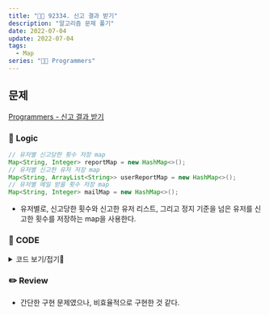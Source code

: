 ```yaml
---
title: "👩‍💻 92334. 신고 결과 받기"
description: "알고리즘 문제 풀기"
date: 2022-07-04
update: 2022-07-04
tags:
  - Map
series: "👩‍💻 Programmers"
---
```


## 문제
[Programmers - 신고 결과 받기](https://programmers.co.kr/learn/courses/30/lessons/92334)

### 📍 **Logic**

```java
// 유저별 신고당한 횟수 저장 map
Map<String, Integer> reportMap = new HashMap<>();
// 유저별 신고한 유저 저장 map
Map<String, ArrayList<String>> userReportMap = new HashMap<>();
// 유저별 메일 받을 횟수 저장 map
Map<String, Integer> mailMap = new HashMap<>();
```

- 유저별로, 신고당한 횟수와 신고한 유저 리스트, 그리고 정지 기준을 넘은 유저를 신고한 횟수를 저장하는 map을 사용한다.

### 📄 **CODE**

<details>
  <summary>코드 보기/접기💫</summary>
    <div markdown="1">

	import java.util.*;

    class Solution {
        
        // 유저별 신고당한 횟수 저장 map
        Map<String, Integer> reportMap = new HashMap<>();
        // 유저별 신고한 유저 저장 map
        Map<String, ArrayList<String>> userReportMap = new HashMap<>();
        // 유저별 메일 받을 횟수 저장 map
        Map<String, Integer> mailMap = new HashMap<>();
        
        public int[] solution(String[] id_list, String[] report, int k) {
            for (String rep : report) {
                String[] line = rep.split(" ");
                String id = line[0];
                String bannedId = line[1];

                ArrayList<String> list = null;
                // 유저별 신고한 유저 저장
                if (userReportMap.containsKey(id)) {
                    list = userReportMap.get(id);
                    if (!list.contains(bannedId)) {
                        list.add(bannedId);
                        reportMap.put(bannedId, reportMap.getOrDefault(bannedId, 0) + 1);
                    }
                } else {
                    list = new ArrayList<>();
                    list.add(bannedId); 
                    reportMap.put(bannedId, reportMap.getOrDefault(bannedId, 0) + 1);
                }
                userReportMap.put(id, list);
            }
            
            // 유저별 신고한 유저가 정지 기준을 넘은 횟수를 mailMap에 저장
            for (Map.Entry<String, ArrayList<String>> entry : userReportMap.entrySet()) {
                ArrayList<String> list = entry.getValue();
                for (String id : list)
                    if (reportMap.get(id) >= k)
                        mailMap.put(entry.getKey(), mailMap.getOrDefault(entry.getKey(), 0) + 1);
            }
            
            int[] answer = new int[id_list.length];
            for (int i = 0; i < id_list.length; i++)
                answer[i] = mailMap.getOrDefault(id_list[i], 0);
            return answer;
        }
    }
  	</div>
</details>

### ✏️ **Review**
- 간단한 구현 문제였으나, 비효율적으로 구현한 것 같다.